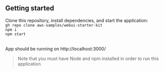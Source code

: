 ## Getting started
Clone this repository, install dependencies, and start the application: <br>
`gh repo clone aws-samples/webui-starter-kit` <br>
`npm i` <br>
`npm start` <br><br>

App should be running on http://localhost:3000/

> Note that you must have Node and npm installed in order to run this application
